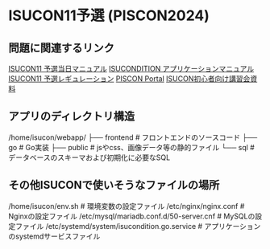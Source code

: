 # ISUCON11予選 (PISCON2024)
## 問題に関連するリンク
[ISUCON11 予選当日マニュアル](https://github.com/isucon/isucon11-qualify/blob/main/docs/manual.md#isucondition-%E3%81%B8%E3%81%AE%E3%83%AD%E3%82%B0%E3%82%A4%E3%83%B3)
[ISUCONDITION アプリケーションマニュアル](https://github.com/isucon/isucon11-qualify/blob/main/docs/isucondition.md)
[ISUCON11 予選レギュレーション](https://isucon.net/archives/55854734.html)
[PISCON Portal](https://piscon.trap.jp/dashboard)
[ISUCON初心者向け講習会資料](https://isucon-workshop.trap.show/)

## アプリのディレクトリ構造
/home/isucon/webapp/
├── frontend  # フロントエンドのソースコード
├── go        # Go実装
├── public    # jsやcss、画像データ等の静的ファイル
└── sql       # データベースのスキーマおよび初期化に必要なSQL

## その他ISUCONで使いそうなファイルの場所
/home/isucon/env.sh # 環境変数の設定ファイル
/etc/nginx/nginx.conf # Nginxの設定ファイル
/etc/mysql/mariadb.conf.d/50-server.cnf # MySQLの設定ファイル
/etc/systemd/system/isucondition.go.service # アプリケーションのsystemdサービスファイル
